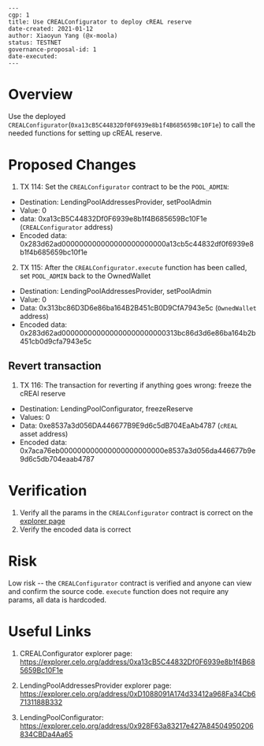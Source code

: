 ```
---
cgp: 1
title: Use CREALConfigurator to deploy cREAL reserve
date-created: 2021-01-12
author: Xiaoyun Yang (@x-moola)
status: TESTNET
governance-proposal-id: 1
date-executed: 
---
```
# Overview
Use the deployed `CREALConfigurator`(`0xa13cB5C44832Df0F6939e8b1f4B685659Bc10F1e`) to call the needed functions for setting up cREAL reserve.

# Proposed Changes
1. TX 114: Set the `CREALConfigurator` contract to be the `POOL_ADMIN`:
- Destination: LendingPoolAddressesProvider, setPoolAdmin
- Value: 0
- data: 0xa13cB5C44832Df0F6939e8b1f4B685659Bc10F1e (`CREALConfigurator` address)
- Encoded data: 0x283d62ad000000000000000000000000a13cb5c44832df0f6939e8b1f4b685659bc10f1e 

2. TX 115: After the `CREALConfigurator.execute` function has been called, set `POOL_ADMIN` back to the OwnedWallet
- Destination: LendingPoolAddressesProvider, setPoolAdmin
- Value: 0
- Data:  0x313bc86D3D6e86ba164B2B451cB0D9CfA7943e5c (`OwnedWallet` address)
- Encoded data: 0x283d62ad000000000000000000000000313bc86d3d6e86ba164b2b451cb0d9cfa7943e5c 

## Revert transaction
1. TX 116: The transaction for reverting if anything goes wrong: freeze the cREAl reserve
- Destination: LendingPoolConfigurator, freezeReserve
- Values: 0
- Data: 0xe8537a3d056DA446677B9E9d6c5dB704EaAb4787 (`cREAL` asset address)
- Encoded data: 0x7aca76eb000000000000000000000000e8537a3d056da446677b9e9d6c5db704eaab4787 

# Verification
1. Verify all the params in the `CREALConfigurator` contract is correct on the [explorer page](https://explorer.celo.org/address/0xa13cB5C44832Df0F6939e8b1f4B685659Bc10F1e/contracts)
2. Verify the encoded data is correct

# Risk
Low risk -- the `CREALConfigurator` contract is verified and anyone can view and confirm the source code. `execute` function does not require any params, all data is hardcoded.

# Useful Links
1. CREALConfigurator explorer page: 
https://explorer.celo.org/address/0xa13cB5C44832Df0F6939e8b1f4B685659Bc10F1e

2. LendingPoolAddressesProvider explorer page:
https://explorer.celo.org/address/0xD1088091A174d33412a968Fa34Cb67131188B332

3. LendingPoolConfigurator: 
https://explorer.celo.org/address/0x928F63a83217e427A84504950206834CBDa4Aa65
   